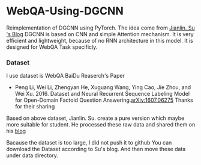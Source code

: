 # WebQA-Using-DGCNN
Reimplementation of DGCNN using PyTorch.
The idea come from [Jianlin. Su 's Blog](https://spaces.ac.cn/archives/5409)
DGCNN is based on CNN and simple Attention mechanism.
It is very efficient and lightweight, because of no RNN architecture in this model.
It is designed for WebQA Task specificly.

### Dataset
I use dataset is WebQA BaiDu Reaserch's Paper 
- Peng Li, Wei Li, Zhengyan He, Xuguang Wang, Ying Cao, Jie Zhou, and Wei Xu. 2016. Dataset and Neural Recurrent Sequence Labeling Model for Open-Domain Factoid Question Answering.[arXiv:1607.06275](https://arxiv.org/abs/1607.06275)
Thanks for their sharing

Based on above dataset, Jianlin. Su. create a pure version which maybe more suitable for student.
He processed these raw data and shared them on his [blog](https://kexue.fm/archives/4338)

Bacause the dataset is too large, I did not push it to github
You can download the Dataset according to Su's blog. And then move these data under data directory.



